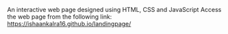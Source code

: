 An interactive web page designed using HTML, CSS and JavaScript
Access the web page from the following link:
https://ishaankalra16.github.io/landingpage/
